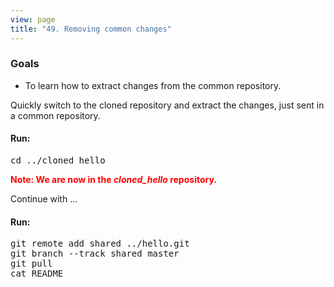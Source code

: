 ```yaml
---
view: page
title: "49. Removing common changes"
---
```


<h3>Goals</h3>

<ul><li>To learn how to extract changes from the common repository.</li></ul>

<p>Quickly switch to the cloned repository and extract the changes, just sent in a common repository.</p>

<h4 class="h4-pre">Run:</h4>

<pre class="instructions">cd ../cloned_hello</pre>

<p style="color:red;"><strong>Note: We are now in the <em>cloned_hello</em> repository.</strong></p>

<p>Continue with …</p>

<h4 class="h4-pre">Run:</h4>

<pre class="instructions">git remote add shared ../hello.git
git branch --track shared master
git pull
cat README</pre>